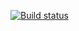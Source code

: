 [![Build status](https://ci.appveyor.com/api/projects/status/c59yai86jwug3na5?svg=true)](https://ci.appveyor.com/project/MoskalevDA/dzselenide2-1)
